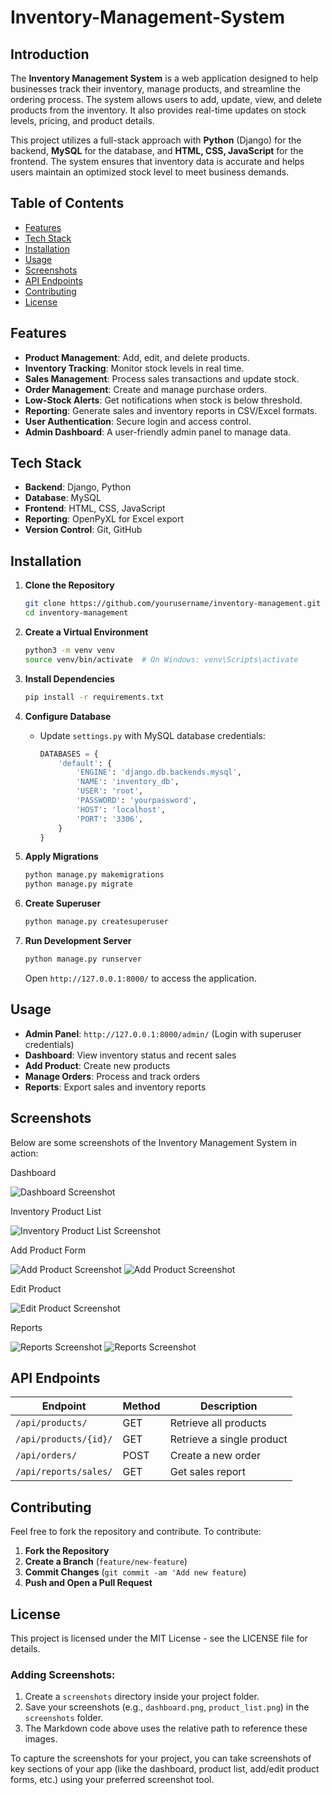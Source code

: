 # Inventory-Management-System


## Introduction

The **Inventory Management System** is a web application designed to help businesses track their inventory, manage products, and streamline the ordering process. The system allows users to add, update, view, and delete products from the inventory. It also provides real-time updates on stock levels, pricing, and product details.

This project utilizes a full-stack approach with **Python** (Django) for the backend, **MySQL** for the database, and **HTML, CSS, JavaScript** for the frontend. The system ensures that inventory data is accurate and helps users maintain an optimized stock level to meet business demands.


## Table of Contents

- [Features](#features)
- [Tech Stack](#tech-stack)
- [Installation](#installation)
- [Usage](#usage)
- [Screenshots](#screenshots)
- [API Endpoints](#api-endpoints)
- [Contributing](#contributing)
- [License](#license)

## Features

- **Product Management**: Add, edit, and delete products.
- **Inventory Tracking**: Monitor stock levels in real time.
- **Sales Management**: Process sales transactions and update stock.
- **Order Management**: Create and manage purchase orders.
- **Low-Stock Alerts**: Get notifications when stock is below threshold.
- **Reporting**: Generate sales and inventory reports in CSV/Excel formats.
- **User Authentication**: Secure login and access control.
- **Admin Dashboard**: A user-friendly admin panel to manage data.

## Tech Stack

- **Backend**: Django, Python
- **Database**: MySQL
- **Frontend**: HTML, CSS, JavaScript
- **Reporting**: OpenPyXL for Excel export
- **Version Control**: Git, GitHub

## Installation

1. **Clone the Repository**

   ```bash
   git clone https://github.com/yourusername/inventory-management.git
   cd inventory-management
   ```

2. **Create a Virtual Environment**

   ```bash
   python3 -m venv venv
   source venv/bin/activate  # On Windows: venv\Scripts\activate
   ```

3. **Install Dependencies**

   ```bash
   pip install -r requirements.txt
   ```

4. **Configure Database**

   - Update `settings.py` with MySQL database credentials:
     ```python
     DATABASES = {
         'default': {
             'ENGINE': 'django.db.backends.mysql',
             'NAME': 'inventory_db',
             'USER': 'root',
             'PASSWORD': 'yourpassword',
             'HOST': 'localhost',
             'PORT': '3306',
         }
     }
     ```

5. **Apply Migrations**

   ```bash
   python manage.py makemigrations
   python manage.py migrate
   ```

6. **Create Superuser**

   ```bash
   python manage.py createsuperuser
   ```

7. **Run Development Server**

   ```bash
   python manage.py runserver
   ```

   Open `http://127.0.0.1:8000/` to access the application.

## Usage

- **Admin Panel**: `http://127.0.0.1:8000/admin/` (Login with superuser credentials)
- **Dashboard**: View inventory status and recent sales
- **Add Product**: Create new products
- **Manage Orders**: Process and track orders
- **Reports**: Export sales and inventory reports


## Screenshots

Below are some screenshots of the Inventory Management System in action:

Dashboard

![Dashboard Screenshot](screenshots/Inventory_System_Dashboard.jpeg)

Inventory Product List

![Inventory Product List Screenshot](screenshots/Inventory_Product_List.jpeg)

Add Product Form

![Add Product Screenshot](screenshots/Add_ProductForm.jpeg)
![Add Product Screenshot](screenshots/Add_Product.jpeg)

Edit Product

![Edit Product Screenshot](screenshots/Edit_Product.jpeg)

Reports

![Reports Screenshot](screenshots/Low_Stock_Reports.jpeg)
![Reports Screenshot](screenshots/Sales_Summary_Reports.jpeg)

## API Endpoints

| Endpoint              | Method | Description               |
| --------------------- | ------ | ------------------------- |
| `/api/products/`      | GET    | Retrieve all products     |
| `/api/products/{id}/` | GET    | Retrieve a single product |
| `/api/orders/`        | POST   | Create a new order        |
| `/api/reports/sales/` | GET    | Get sales report          |

## Contributing
Feel free to fork the repository and contribute. To contribute:
1. **Fork the Repository**
2. **Create a Branch** (`feature/new-feature`)
3. **Commit Changes** (`git commit -am 'Add new feature`)
4. **Push and Open a Pull Request** 

## License

This project is licensed under the MIT License - see the LICENSE file for details.

### Adding Screenshots:

1. Create a `screenshots` directory inside your project folder.
2. Save your screenshots (e.g., `dashboard.png`, `product_list.png`) in the `screenshots` folder.
3. The Markdown code above uses the relative path to reference these images.

To capture the screenshots for your project, you can take screenshots of key sections of your app (like the dashboard, product list, add/edit product forms, etc.) using your preferred screenshot tool. 


